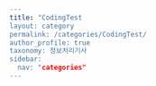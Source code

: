 ```yaml
---
title: "CodingTest
layout: category
permalink: /categories/CodingTest/
author_profile: true
taxonomy: 정보처리기사
sidebar:
  nav: "categories"
---
```

